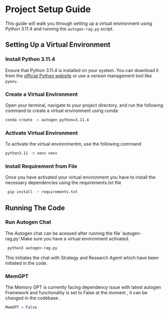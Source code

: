 # Project Setup Guide

This guide will walk you through setting up a virtual environment using Python 3.11.4 and running the `autogen-rag.py` script.

## Setting Up a Virtual Environment

### Install Python 3.11.4

Ensure that Python 3.11.4 is installed on your system. You can download it from the [official Python website](https://www.python.org/downloads/release/python-3114/) or use a version management tool like `pyenv`.

### Create a Virtual Environment

Open your terminal, navigate to your project directory, and run the following command to create a virtual environment using conda:

~~~bash
conda create -n autogen python=3.11.4 
~~~

### Activate Virtual Environment

To activate the virtual environmentm, use the following command

~~~bash
python3.11 -m venv venv 
~~~


### Install Requirement from File

Once you have activated your virtual environment you have to install the necessary dependencies using the requirements.txt file

~~~bash
 pip install -r requirements.txt
~~~

## Running The Code 

### Run Autogen Chat

The Autogen chat can be acessed after running the file 'autogen-rag.py'.Make sure you have a virtual environment activated. 

~~~bash
 python3 autogen-rag.py
~~~

This Initiates the chat with Strategy and Research Agent which have been initiated in the code. 

### MemGPT

The Memory GPT is currently facing dependency issue with latest autogen Framework and functionality is set to False at the moment , it can be changed in the codebase . 
~~~python
MemGPT = False
~~~


